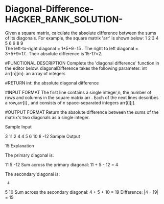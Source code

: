 # Diagonal-Difference-HACKER_RANK_SOLUTION-
Given a square matrix, calculate the absolute difference between the sums of its diagonals.
For example, the square matrix 'arr' is shown below:
1 2 3
4 5 6
9 8 9  
The left-to-right diagonal = 1+5+9=15 . The right to left diagonal = 3+5+9=17.. Their absolute difference is 15-17=2.

#FUNCTIONAL DESCRIPTION
Complete the 'diagonal difference' function in the editor below.
diagonalDifference takes the following parameter:
int arr[n][m]: an array of integers

#RETURN
int: the absolute diagonal difference

#INPUT FORMAT
The first line contains a single integer,n, the number of rows and columns in the square matrix arr .
Each of the next  lines describes a row,arr[i] , and consists of n space-separated integers arr[i][j].

#OUTPUT FORMAT
Return the absolute difference between the sums of the matrix's two diagonals as a single integer.

Sample Input

3
11 2 4
4 5 6
10 8 -12
Sample Output

15
Explanation

The primary diagonal is:

11
   5
     -12
Sum across the primary diagonal: 11 + 5 - 12 = 4

The secondary diagonal is:

     4
   5
10
Sum across the secondary diagonal: 4 + 5 + 10 = 19
Difference: |4 - 19| = 15
